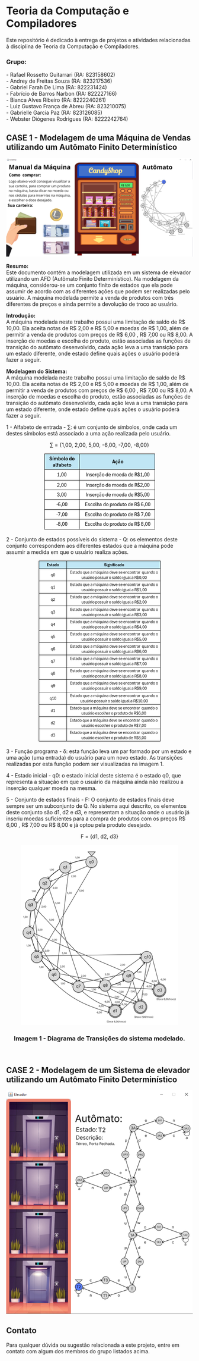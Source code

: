 <h1> Teoria da Computação e Compiladores
</h1>
Este repositório é dedicado à entrega de projetos e atividades relacionadas à disciplina de Teoria da Computação e Compiladores.
<h3>Grupo:</h3>
- Rafael Rossetto Guitarrari (RA: 823158602) <br>
- Andrey de Freitas Souza (RA: 823217536) <br>
- Gabriel Farah De Lima (RA: 822231424) <br>
- Fabrício de Barros Narbon (RA: 822227166)<br>
- Bianca Alves Ribeiro (RA: 8222240261)<br>
- Luiz Gustavo França de Abreu (RA: 823210075)<br>
- Gabrielle Garcia Paz (RA: 823126085)<br>
- Webster Diógenes Rodrigues (RA: 8222242764)<br>

<h2> CASE 1 - Modelagem de uma Máquina de Vendas utilizando um Autômato Finito Determinístico
</h2>
<p align="center">
<img src="https://github.com/Andrey-de-Freitas-Souza/Teoria-da-Computacao-e-Compiladores/blob/main/ProjetoA3/MaquinaDeDoce/src/main/resources/Imagens/TelaMaquina.png?raw=true">
</p>

**Resumo:** <br>
Este documento contém a modelagem utilizada em um sistema de elevador utilizando um AFD (Autômato Finito Determinístico). Na modelagem da máquina, considerou-se um conjunto finito de estados que ela pode assumir de acordo com as diferentes ações que podem ser realizadas pelo usuário. A máquina modelada permite a venda de produtos com três diferentes de preços e ainda permite a devolução de troco ao usuário.


**Introdução:** <br>
A máquina modelada neste trabalho possui uma limitação de saldo de R$ 10,00. Ela aceita notas de R$ 2,00 e R$ 5,00 e moedas de R$ 1,00, além de permitir a venda de produtos com preços de R$ 6,00 , R$ 7,00 ou R$ 8,00. A inserção de moedas e escolha do produto, estão associadas as funções de transição do autômato desenvolvido, cada ação leva a uma transição para um estado diferente, onde estado define quais ações o usuário poderá fazer a seguir.


**Modelagem do Sistema:** <br>
A máquina modelada neste trabalho possui uma limitação de saldo de R$ 10,00. Ela aceita notas de R$ 2,00 e R$ 5,00 e moedas de R$ 1,00, além de permitir a venda de produtos com preços de R$ 6,00 , R$ 7,00 ou R$ 8,00. A inserção de moedas e escolha do produto, estão associadas as funções de transição do autômato desenvolvido, cada ação leva a uma transição para um estado diferente, onde estado define quais ações o usuário poderá fazer a seguir.

1 - Alfabeto de entrada - ∑: é um conjunto de símbolos, onde cada um destes símbolos está associado a uma ação realizada pelo usuário.

<p align="center"> ∑ = {1,00, 2,00, 5,00, -6,00, -7,00, -8,00} </p>

<p align="center">
<img src="https://github.com/Andrey-de-Freitas-Souza/Teoria-da-Computacao-e-Compiladores/blob/main/ProjetoA3/MaquinaDeDoce/src/main/resources/Imagens/Transicoes.png?raw=true"><br>
</p>

2 -	Conjunto de estados possíveis do sistema - Q: os elementos deste conjunto correspondem aos diferentes estados que a máquina pode assumir a medida em que o usuário realiza ações.
<p align="center">
<img src="https://github.com/Andrey-de-Freitas-Souza/Teoria-da-Computacao-e-Compiladores/blob/main/ProjetoA3/MaquinaDeDoce/src/main/resources/Imagens/Estados.png?raw=true"><br>
</p>

3 -	Função programa - δ: esta função leva um par formado por um estado e uma ação (uma entrada) do usuário para um novo estado. As transições realizadas por esta função podem ser visualizadas na imagem 1.

4 -	Estado inicial - q0: o estado inicial deste sistema é o estado q0, que representa a
situação em que o usuário da máquina ainda não realizou a inserção qualquer moeda na mesma.

5 -	Conjunto de estados finais - F: O conjunto de estados finais deve sempre ser um
subconjunto de Q. No sistema aqui descrito, os elementos deste conjunto são d1, d2 e d3, e representam a situação onde o usuário já inseriu moedas suficientes para a compra de produtos com os preços R$ 6,00 , R$ 7,00 ou R$ 8,00 e já optou pela produto desejado.

<p align = "center">
  F = {d1, d2, d3}
</p>
<p align="center">
<img src="https://github.com/Andrey-de-Freitas-Souza/Teoria-da-Computacao-e-Compiladores/blob/main/ProjetoA3/MaquinaDeDoce/src/main/resources/Imagens/AutomatoRead.png?raw=true"><br>
</p>
<h3 align = "center">
Imagem 1 - Diagrama de Transições do sistema modelado.
 </h3> <br>

 <h2> CASE 2 - Modelagem de um Sistema de elevador utilizando um Autômato Finito Determinístico
</h2>
<p align="center">
<img src="https://github.com/Andrey-de-Freitas-Souza/Teoria-da-Computacao-e-Compiladores/blob/main/ProjetoA3/MaquinaDeDoce/src/main/resources/Imagens2/TelaElevador.png?raw=true">
</p>


## Contato

Para qualquer dúvida ou sugestão relacionada a este projeto, entre em contato com algum dos membros do grupo listados acima.
